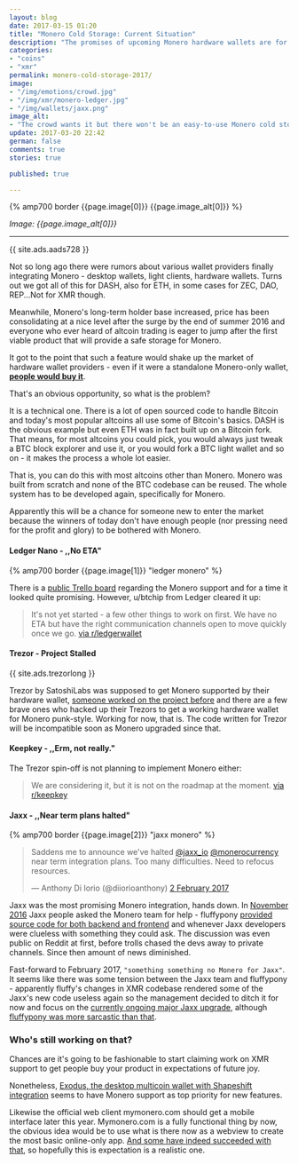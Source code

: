 ```yaml
---
layout: blog
date: 2017-03-15 01:20
title: "Monero Cold Storage: Current Situation"
description: "The promises of upcoming Monero hardware wallets are for now just promises."
categories:
- "coins"
- "xmr"
permalink: monero-cold-storage-2017/
image:
- "/img/emotions/crowd.jpg"
- "/img/xmr/monero-ledger.jpg"
- "/img/wallets/jaxx.png"
image_alt:
- "The crowd wants it but there won't be an easy-to-use Monero cold storage any time soon even though this single product could make a new leader in the field of hardware wallets."
update: 2017-03-20 22:42
german: false
comments: true
stories: true

published: true

---
```


{% amp700 border {{page.image[0]}} {{page.image_alt[0]}} %}

_Image: {{page.image_alt[0]}}_

________________________


{{ site.ads.aads728 }}

Not so long ago there were rumors about various wallet providers finally integrating Monero - desktop wallets, light clients, hardware wallets. Turns out we got all of this for DASH, also for ETH, in some cases for ZEC, DAO, REP...Not for XMR though.

Meanwhile, Monero's long-term holder base increased, price has been consolidating at a nice level after the surge by the end of summer 2016 and everyone who ever heard of altcoin trading is eager to jump after the first viable product that will provide a safe storage for Monero.

It got to the point that such a feature would shake up the market of hardware wallet providers - even if it were a standalone Monero-only wallet, **[people would buy it](https://www.reddit.com/r/Monero/comments/5lf9ns/is_there_any_update_on_monero_support_for_the/)**.

That's an obvious opportunity, so what is the problem?

It is a technical one. There is a lot of open sourced code to handle Bitcoin and today's most popular altcoins all use some of Bitcoin's basics. DASH is the obvious example but even ETH was in fact built up on a Bitcoin fork. That means, for most altcoins you could pick, you would always just tweak a BTC block explorer and use it, or you would fork a BTC light wallet and so on - it makes the process a whole lot easier.

That is, you can do this with most altcoins other than Monero. Monero was built from scratch and none of the BTC codebase can be reused. The whole system has to be developed again, specifically for Monero.

Apparently this will be a chance for someone new to enter the market because the winners of today don't have enough people (nor pressing need for the profit and glory) to be bothered with Monero.

#### Ledger Nano - ,,No ETA"

{% amp700 border {{page.image[1]}} "ledger monero" %}

There is a [public Trello board](https://trello.com/c/wsK0myEm/52-monero-support) regarding the Monero support and for a time it looked quite promising. However, u/btchip from Ledger cleared it up:

> It's not yet started - a few other things to work on first. We have no ETA but have the right communication channels open to move quickly once we go. [via r/ledgerwallet](https://www.reddit.com/r/Monero/comments/5lf9ns/is_there_any_update_on_monero_support_for_the/dbvmfo0/)


#### Trezor - Project Stalled

<p>
{{ site.ads.trezorlong }}
</p>

Trezor by SatoshiLabs was supposed to get Monero supported by their hardware wallet, [someone worked on the project before](monero-wallet/) and there are a few brave ones who hacked up their Trezors to get a working hardware wallet for Monero punk-style. Working for now, that is. The code written for Trezor will be incompatible soon as Monero upgraded since that.


#### Keepkey - ,,Erm, not really."

The Trezor spin-off is not planning to implement Monero either:

> We are considering it, but it is not on the roadmap at the moment. [ via r/keepkey](https://www.reddit.com/r/keepkey/comments/5m58vv/monero_support/dc1fkzx/)

#### Jaxx - ,,Near term plans halted"

{% amp700 border {{page.image[2]}} "jaxx monero" %}

<blockquote class="twitter-tweet" data-lang="en-gb"><p lang="en" dir="ltr">Saddens me to announce we&#39;ve halted <a href="https://twitter.com/jaxx_io">@jaxx_io</a> <a href="https://twitter.com/monerocurrency">@monerocurrency</a> near term integration plans. Too many difficulties. Need to refocus resources.</p>&mdash; Anthony Di Iorio (@diiorioanthony) <a href="https://twitter.com/diiorioanthony/status/826953622088982528">2 February 2017</a></blockquote>

Jaxx was the most promising Monero integration, hands down. In [November 2016]( http://decentral.ca/jaxx-monero-integration-update/) Jaxx people asked the Monero team for help - fluffypony [provided source code for both backend and frontend](https://www.reddit.com/r/Monero/comments/5dsqrf/jaxx_monero_integration_update_3/da73yrj) and whenever Jaxx developers were clueless with something they could ask. The discussion was even public on Reddit at first, before trolls chased the devs away to private channels. Since then amount of news diminished.

Fast-forward to February 2017, `"something something no Monero for Jaxx"`. It seems like there was some tension between the Jaxx team and fluffypony - apparently fluffy's changes in XMR codebase rendered some of the Jaxx's new code useless again so the management decided to ditch it for now and focus on the [currently ongoing major Jaxx upgrade](https://twitter.com/diiorioanthony/status/842000749106237441), although [fluffypony was more sarcastic than that](https://www.reddit.com/r/Monero/comments/5rjll8/looks_like_monero_wont_be_in_jaxx_for_a_while/dd7yfo6/).

### Who's still working on that?

Chances are it's going to be fashionable to start claiming work on XMR support to get people buy your product in expectations of future joy.

Nonetheless, [Exodus, the desktop multicoin wallet with Shapeshift integration](https://www.exodus.io/) seems to have Monero support as top priority for new features.

Likewise the official web client mymonero.com should get a mobile interface later this year. Mymonero.com is a fully functional thing by now, the obvious idea would be to use what is there now as a webview to create the most basic online-only app. [And some have indeed succeeded with that](https://www.reddit.com/r/Monero/comments/5tfz27/why_not_use_opensourced_mymonero_fronend_as_quick/), so hopefully this is expectation is a realistic one.
